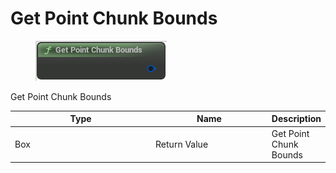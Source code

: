 # Get Point Chunk Bounds

<div align="left" data-full-width="false">

<figure><img src="Get_Point_Chunk_Bounds.png" alt=""><figcaption></figcaption></figure>

</div>

Get Point Chunk Bounds

<table>
<thead><tr><th width="250">Type</th><th width="200">Name</th><th>Description</th></tr></thead>
<tbody>
<tr><td>Box</td><td>Return Value</td><td>Get Point Chunk Bounds</td></tr>
</tbody>
</table>